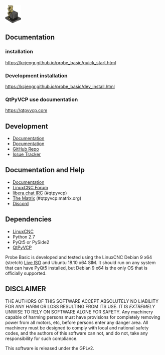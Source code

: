 ![](probe_basic/images/probe_basic_icon.png)


## Documentation

### installation

https://kcjengr.github.io/probe_basic/quick_start.html

### Development installation

https://kcjengr.github.io/probe_basic/dev_install.html

### QtPyVCP use documentation

https://qtpyvcp.com



## Development

* [Documentation](https://www.qtpyvcp.com)
* [Documentation](https://kcjengr.github.io/probe_basic/)
* [GitHub Repo](https://github.com/kcjengr/probe_basic/)
* [Issue Tracker](https://github.com/kcjengr/probe_basic/issues)

## Documentation and Help

* [Documentation](https://www.qtpyvcp.com)
* [LinuxCNC Forum](https://forum.linuxcnc.org/qtpyvcp)
* [libera.chat IRC](http://web.libera.chat/) (#qtpyvcp)
* [The Matrix](https://app.element.io/#/room/#qtpyvcp:matrix.org) (#qtpyvcp:matrix.org)
* [Discord](https://discord.gg/463hMhd)



## Dependencies

* [LinuxCNC](https://linuxcnc.org)
* Python 2.7
* PyQt5 or PySide2
* [QtPyVCP](https://www.qtpyvcp.com/)

Probe Basic is developed and tested using the LinuxCNC Debian 9 x64 (stretch)
[Live ISO](http://www.linuxcnc.org/testing-stretch-rtpreempt/) and Ubuntu 18.10 x64 SIM. It should run
on any system that can have PyQt5 installed, but Debian 9 x64 is the only OS
that is officially supported.


## DISCLAIMER

THE AUTHORS OF THIS SOFTWARE ACCEPT ABSOLUTELY NO LIABILITY FOR
ANY HARM OR LOSS RESULTING FROM ITS USE.  IT IS _EXTREMELY_ UNWISE
TO RELY ON SOFTWARE ALONE FOR SAFETY.  Any machinery capable of
harming persons must have provisions for completely removing power
from all motors, etc, before persons enter any danger area.  All
machinery must be designed to comply with local and national safety
codes, and the authors of this software can not, and do not, take
any responsibility for such compliance.

This software is released under the GPLv2.
